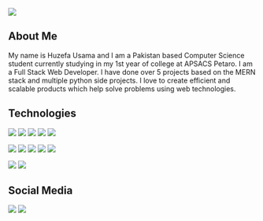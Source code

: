 

![](https://komarev.com/ghpvc/?username=HuzefaUsama25)


## About Me
My name is Huzefa Usama and I am a Pakistan based Computer Science student currently studying in my 1st year of college at APSACS Petaro.
I am a Full Stack Web Developer. I have done over 5 projects based on the MERN stack and multiple python side projects.
I love to create efficient and scalable products which help solve problems using web technologies.


## Technologies

![](https://img.shields.io/badge/Node.js-339933?style=for-the-badge&logo=nodedotjs&logoColor=white)
![](https://img.shields.io/badge/Express.js-000000?style=for-the-badge&logo=express&logoColor=white)
![](https://img.shields.io/badge/Python-FFD43B?style=for-the-badge&logo=python&logoColor=blue)
![](https://img.shields.io/badge/Flask-000000?style=for-the-badge&logo=flask&logoColor=white)
![](https://img.shields.io/badge/Django-092E20?style=for-the-badge&logo=django&logoColor=green)

![](https://img.shields.io/badge/React-20232A?style=for-the-badge&logo=react&logoColor=61DAFB)
![](https://img.shields.io/badge/HTML5-E34F26?style=for-the-badge&logo=html5&logoColor=white)
![](https://img.shields.io/badge/CSS3-1572B6?style=for-the-badge&logo=css3&logoColor=white)
![](https://img.shields.io/badge/JavaScript-323330?style=for-the-badge&logo=javascript&logoColor=F7DF1E)
![](https://img.shields.io/badge/Material%20UI-007FFF?style=for-the-badge&logo=mui&logoColor=white)

![](https://img.shields.io/badge/MongoDB-4EA94B?style=for-the-badge&logo=mongodb&logoColor=white)
![](https://img.shields.io/badge/MySQL-005C84?style=for-the-badge&logo=mysql&logoColor=white)


## Social Media
[<img src="https://img.shields.io/badge/Instagram-E4405F?style=for-the-badge&logo=instagram&logoColor=white">](https://www.instagram.com/HuzefaUsama) [<img src="https://img.shields.io/badge/Stack_Overflow-FE7A16?style=for-the-badge&logo=stack-overflow&logoColor=white">](https://stackoverflow.com/users/13531219/huzefa-usama)

